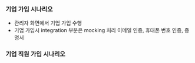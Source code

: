 ### 기업 가입 시나리오
- 관리자 화면에서 기업 가입 수행
- 기업 가입시 integration 부분은 mocking 처리
  이메일 인증, 휴대폰 번호 인증, 증명서
  
### 기업 직원 가입 시나리오